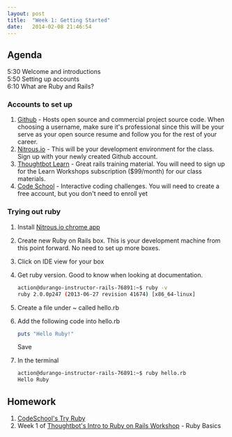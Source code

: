 ```yaml
---
layout: post
title:  "Week 1: Getting Started"
date:   2014-02-08 21:46:54
---
```


## Agenda

5:30 Welcome and introductions<br />
5:50 Setting up accounts<br />
6:10 What are Ruby and Rails?<br />

### Accounts to set up

1. [Github][2] - Hosts open source and commercial project source code. When choosing a username, make sure
    it's professional since this will be your serve as your open source resume and follow you for the rest of your career.
2. [Nitrous.io][1] - This will be your development environment for the class. Sign up with your newly created Github account.
3. [Thoughtbot Learn][3] - Great rails training material. You will need to sign up for the Learn Workshops
    subscription ($99/month) for our class materials.
4. [Code School][4] - Interactive coding challenges. You will need to create a free account, but you don't need to enroll yet

### Trying out ruby

1. Install [Nitrous.io chrome app][5]
2. Create new Ruby on Rails box. This is your development machine from this point forward. No need to
   set up more boxes.
3. Click on IDE view for your box
4. Get ruby version. Good to know when looking at documentation.

    ```bash
    action@durango-instructor-rails-76891:~$ ruby -v
    ruby 2.0.0p247 (2013-06-27 revision 41674) [x86_64-linux]
    ```
5. Create a file under ~ called hello.rb
6. Add the following code into hello.rb

    ```ruby
    puts "Hello Ruby!"
    ```
    Save
7. In the terminal

    ```bash
    action@durango-instructor-rails-76891:~$ ruby hello.rb
    Hello Ruby
    ```

## Homework

1. [CodeSchool's Try Ruby][6]
2. Week 1 of [Thoughtbot's Intro to Ruby on Rails Workshop][7] - Ruby Basics


[1]: https://www.nitrous.io/join/lp6ys1jbgvE?utm_source=nitrous.io&utm_medium=copypaste&utm_campaign=referral
[2]: http://github.com
[3]: http://learn.thoughtbot.com
[4]: http://codeschool.com
[5]: https://chrome.google.com/webstore/detail/nitrousio/efdcneeepllhjlbejkfnaolelbpdacai
[6]: https://www.codeschool.com/courses/try-ruby
[7]: https://learn.thoughtbot.com/workshops/20-intro-to-ruby-on-rails
